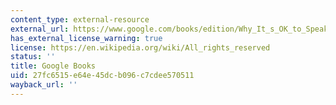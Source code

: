 ```yaml
---
content_type: external-resource
external_url: https://www.google.com/books/edition/Why_It_s_OK_to_Speak_Your_Mind/BAEWEAAAQBAJ?hl=en&gbpv=1
has_external_license_warning: true
license: https://en.wikipedia.org/wiki/All_rights_reserved
status: ''
title: Google Books
uid: 27fc6515-e64e-45dc-b096-c7cdee570511
wayback_url: ''
---
```

